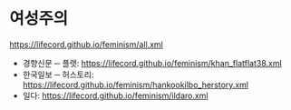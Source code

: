 # 여성주의
https://lifecord.github.io/feminism/all.xml
- 경향신문 ─ 플랫: https://lifecord.github.io/feminism/khan_flatflat38.xml
- 한국일보 ─ 허스토리: https://lifecord.github.io/feminism/hankookilbo_herstory.xml
- 일다: https://lifecord.github.io/feminism/ildaro.xml
